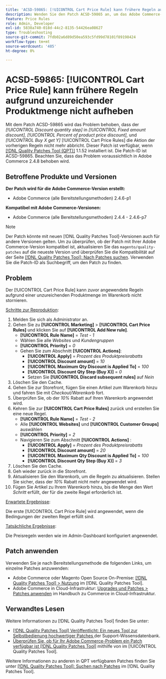 ```yaml
---
title: 'ACSD-59865: [!UICONTROL Cart Price Rule] kann frühere Regeln aufgrund unzureichender Produktmenge nicht aufheben'
description: Wenden Sie den Patch ACSD-59865 an, um das Adobe Commerce-Problem zu beheben, bei dem der Wert „Rabattmengenschritt“ in „Fester Betragsrabatt“, „Prozentsatz des Produktpreisrabatts“ und „X kaufen und Y erhalten“ die Aktion der vorherigen Regeln nicht mehr [!UICONTROL Cart Price Rules].
feature: Price Rules
role: Admin, Developer
exl-id: 5838a740-018d-44c2-8135-54426ea08627
type: Troubleshooting
source-git-commit: 7fdb02a6d89d50ea593c5fd99d78101f89198424
workflow-type: tm+mt
source-wordcount: '485'
ht-degree: 0%

---
```


# ACSD-59865: [!UICONTROL Cart Price Rule] kann frühere Regeln aufgrund unzureichender Produktmenge nicht aufheben

Mit dem Patch ACSD-59865 wird das Problem behoben, dass der *[!UICONTROL Discount quantity step]* in *[!UICONTROL Fixed amount discount],* *[!UICONTROL Percent of product price discount],* und *[!UICONTROL Buy X get Y]* [!UICONTROL Cart Price Rules] die Aktion der vorherigen Regeln nicht mehr abbricht. Dieser Patch ist verfügbar, wenn [[!DNL Quality Patches Tool (QPT)]](https://experienceleague.adobe.com/en/docs/commerce-operations/tools/quality-patches-tool/quality-patches-tool-to-self-serve-quality-patches) 1.1.52 installiert ist. Die Patch-ID ist ACSD-59865. Beachten Sie, dass das Problem voraussichtlich in Adobe Commerce 2.4.8 behoben wird.

## Betroffene Produkte und Versionen

**Der Patch wird für die Adobe Commerce-Version erstellt:**

* Adobe Commerce (alle Bereitstellungsmethoden) 2.4.6-p1

**Kompatibel mit Adobe Commerce-Versionen:**

* Adobe Commerce (alle Bereitstellungsmethoden) 2.4.4 - 2.4.6-p7

>[!NOTE]
>
>Der Patch könnte mit neuen [!DNL Quality Patches Tool]-Versionen auch für andere Versionen gelten. Um zu überprüfen, ob der Patch mit Ihrer Adobe Commerce-Version kompatibel ist, aktualisieren Sie das `magento/quality-patches` auf die neueste Version und überprüfen Sie die Kompatibilität auf der Seite [[!DNL Quality Patches Tool]: Nach Patches suchen](https://experienceleague.adobe.com/tools/commerce-quality-patches/index.html). Verwenden Sie die Patch-ID als Suchbegriff, um den Patch zu finden.

## Problem

Der [!UICONTROL Cart Price Rule] kann zuvor angewendete Regeln aufgrund einer unzureichenden Produktmenge im Warenkorb nicht stornieren.

<u>Schritte zur Reproduktion</u>:

1. Melden Sie sich als Administrator an.
1. Gehen Sie zu **[!UICONTROL Marketing]** > **[!UICONTROL Cart Price Rules]** und klicken Sie auf **[!UICONTROL Add New rule]**.
   * **[!UICONTROL Rule Name]** = *Test - 1*
   * Wählen Sie alle *Websites* und *Kundengruppen*
   * **[!UICONTROL Priority]** = *0*
   * Gehen Sie zum Abschnitt **[!UICONTROL Actions]**:
      * **[!UICONTROL Apply]** = *Prozent des Produktpreisrabatts*
      * **[!UICONTROL Discount amount]** = *10*
      * **[!UICONTROL Maximum Qty Discount is Applied To]** = *100*
      * **[!UICONTROL Discount Qty Step (Buy X)]** = *0*
      * Setzen Sie **[!UICONTROL Discard subsequent rules]** auf *Nein*
1. Löschen Sie den Cache.
1. Gehen Sie zur Storefront, fügen Sie einen Artikel zum Warenkorb hinzu und fahren Sie mit *Checkout/Warenkorb* fort.
1. Überprüfen Sie, ob der *10%* Rabatt auf Ihren Warenkorb angewendet wird.
1. Kehren Sie zur **[!UICONTROL Cart Price Rules]** zurück und erstellen Sie eine neue Regel.
   * **[!UICONTROL Rule Name]** = *Test - 2*
   * Alle **[!UICONTROL Websites]** und **[!UICONTROL Customer Groups]** auswählen
   * **[!UICONTROL Priority]** = *2*
   * Navigieren Sie zum Abschnitt **[!UICONTROL Actions]** :
      * **[!UICONTROL Apply]** = *Prozent des Produktpreisrabatts*
      * **[!UICONTROL Discount amount]** = *20*
      * **[!UICONTROL Maximum Qty Discount is Applied To]** = *100*
      * **[!UICONTROL Discount Qty Step (Buy X)]** = *3*
1. Löschen Sie den Cache.
1. Geh wieder zurück in die Storefront.
1. Aktualisieren Sie den Warenkorb, um die Regeln zu aktualisieren. Stellen Sie sicher, dass der *10%* Rabatt nicht mehr angewendet wird.
1. Fügen Sie Artikel zu Ihrem Warenkorb hinzu, bis die Menge den Wert *Schritt* erfüllt, der für die zweite Regel erforderlich ist.

<u>Erwartete Ergebnisse</u>:

Die erste [!UICONTROL Cart Price Rule] wird angewendet, wenn die Bedingungen der zweiten Regel erfüllt sind.

<u>Tatsächliche Ergebnisse</u>:

Die Preisregeln werden wie im Admin-Dashboard konfiguriert angewendet.

## Patch anwenden

Verwenden Sie je nach Bereitstellungsmethode die folgenden Links, um einzelne Patches anzuwenden:

* Adobe Commerce oder Magento Open Source On-Premise: [[!DNL Quality Patches Tool] > Nutzung](/help/tools/quality-patches-tool/usage.md) im [!DNL Quality Patches Tool].
* Adobe Commerce in Cloud-Infrastruktur: [Upgrades und Patches > Patches anwenden](https://experienceleague.adobe.com/docs/commerce-cloud-service/user-guide/develop/upgrade/apply-patches.html) im Handbuch zu Commerce in Cloud-Infrastruktur.

## Verwandtes Lesen

Weitere Informationen zu [!DNL Quality Patches Tool] finden Sie unter:

* [[!DNL Quality Patches Tool] Veröffentlicht: Ein neues Tool zur Selbstbedienung hochwertiger Patches ](https://experienceleague.adobe.com/en/docs/commerce-operations/tools/quality-patches-tool/quality-patches-tool-to-self-serve-quality-patches) der Support-Wissensdatenbank.
* [Überprüfen Sie, ob für Ihr Adobe Commerce-Problem ein Patch verfügbar ist [!DNL Quality Patches Tool]](/help/tools/quality-patches-tool/patches-available-in-qpt/check-patch-for-magento-issue-with-magento-quality-patches.md) mithilfe von im [!UICONTROL Quality Patches Tool].

Weitere Informationen zu anderen in QPT verfügbaren Patches finden Sie unter [[!DNL Quality Patches Tool]: Suchen nach Patches](https://experienceleague.adobe.com/tools/commerce-quality-patches/index.html) im [!DNL Quality Patches Tool].
